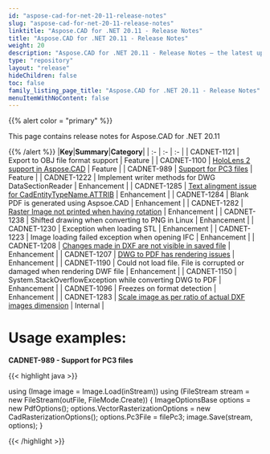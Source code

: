 ```yaml
---
id: "aspose-cad-for-net-20-11-release-notes"
slug: "aspose-cad-for-net-20-11-release-notes"
linktitle: "Aspose.CAD for .NET 20.11 - Release Notes"
title: "Aspose.CAD for .NET 20.11 - Release Notes"
weight: 20
description: "Aspose.CAD for .NET 20.11 - Release Notes – the latest updates and fixes."
type: "repository"
layout: "release"
hideChildren: false
toc: false
family_listing_page_title: "Aspose.CAD for .NET 20.11 - Release Notes"
menuItemWithNoContent: false
---
```


{{% alert color = "primary" %}}

This page contains release notes for Aspose.CAD for .NET 20.11

{{% /alert %}}
|**Key**|**Summary**|**Category**|
| :- | :- | :- |
| CADNET-1121 | Export to OBJ file format support | Feature |
| CADNET-1100 | [HoloLens 2 support  in Aspose.CAD](https://forum.aspose.com/t/unity-and-uwp-support-xl-81007/212022) | Feature |
| CADNET-989 | [Support for PC3 files](https://forum.aspose.com/t/cad-to-pdf-incorrect-page-size/205948/6) | Feature |
| CADNET-1222 | Implement writer methods for DWG DataSectionReader | Enhancement |
| CADNET-1285 | [Text alingment issue for CadEntityTypeName.ATTRIB](https://forum.aspose.com/t/text-alingment-issue-for-cadentitytypename-attrib/219469) | Enhancement |
| CADNET-1284 | Blank PDF is generated using Aspsoe.CAD | Enhancement |
| CADNET-1282 | [Raster Image not printed when having rotation](https://forum.aspose.com/t/raster-image-not-printed-when-having-rotation/220086) | Enhancement |
| CADNET-1238 | Shifted drawing when converting to PNG in Linux | Enhancement |
| CADNET-1230 | Exception when loading STL | Enhancement |
| CADNET-1223 | Image loading failed exception when opening IFC | Enhancement |
| CADNET-1208 | [Changes made in DXF are not visible in saved file](https://forum.aspose.com/t/how-to-modify-dimension-values-of-a-dxf-and-generate-dxf-modified/218387/4) | Enhancement |
| CADNET-1207 | [DWG to PDF has rendering issues](https://forum.aspose.com/t/dwg-to-pdf-missing-some-content-vs-trueview-generated-pdf/218421) | Enhancement |
| CADNET-1190 | Could not load file. File is corrupted or damaged when rendering DWF file | Enhancement |
| CADNET-1150 | System.StackOverflowException while converting DWG to PDF  | Enhancement |
| CADNET-1096 | Freezes on format detection | Enhancement |
| CADNET-1283 | [Scale image as per ratio of actual DXF images dimension](https://forum.aspose.com/t/raster-image-size-in-dxf/215391/17) | Internal |

# **Usage examples:**
**CADNET-989 - Support for PC3 files**

{{< highlight java >}}

using (Image image = Image.Load(inStream))
using (FileStream stream = new FileStream(outFile, FileMode.Create))
{
    ImageOptionsBase options = new PdfOptions();
    options.VectorRasterizationOptions = new CadRasterizationOptions();
    options.Pc3File = filePc3;
    image.Save(stream, options);
}

{{< /highlight >}}